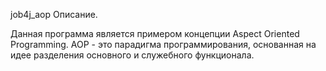 job4j_aop Описание.

Данная программа является примером концепции Aspect Oriented Programming.
AOP -  это парадигма программирования, основанная на идее разделения основного и служебного функционала.